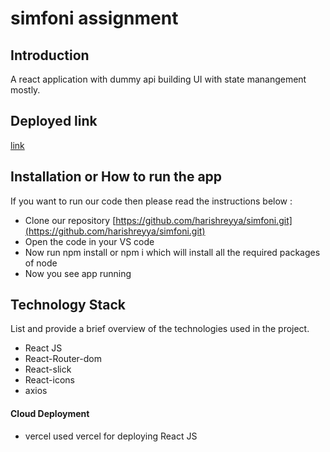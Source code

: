 # simfoni assignment

## Introduction
  A react application with dummy api building UI with state manangement mostly.

## Deployed link
[link](https://simfoni-tau.vercel.app/)

## Installation or How to run the app
If you want to run our code then please read the instructions below :
- Clone our repository [https://github.com/harishreyya/simfoni.git](https://github.com/harishreyya/simfoni.git)
- Open the code in your VS code
- Now run npm install or npm i which will install all the required packages of node
- Now you see app running
  
## Technology Stack
List and provide a brief overview of the technologies used in the project.

- React JS
- React-Router-dom
- React-slick
- React-icons
- axios

#### Cloud Deployment

- vercel
used vercel for deploying React JS


